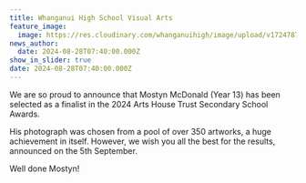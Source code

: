 ```yaml
---
title: Whanganui High School Visual Arts
feature_image:
  image: https://res.cloudinary.com/whanganuihigh/image/upload/v1724787563/News/visual.jpg
news_author:
  date: 2024-08-28T07:40:00.000Z
show_in_slider: true
date: 2024-08-28T07:40:00.000Z
---
```

We are so proud to announce that Mostyn McDonald (Year 13) has  been selected as a finalist in the 2024 Arts House Trust Secondary School Awards.

His photograph was chosen from a pool of over 350 artworks, a huge achievement in itself. However, we wish you all the best for the results, announced on the 5th September. 

Well done Mostyn!
